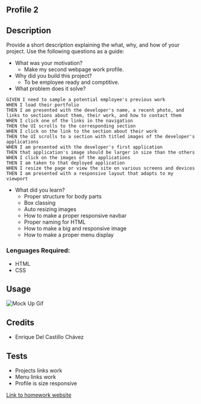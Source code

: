 ## Profile 2

## Description
Provide a short description explaining the what, why, and how of your project. Use the following questions as a guide:
- What was your motivation?
  - Make my second webpage work profile.
- Why did you build this project? 
  - To be employee ready and comptitive.
- What problem does it solve?
```
GIVEN I need to sample a potential employee's previous work
WHEN I load their portfolio
THEN I am presented with the developer's name, a recent photo, and links to sections about them, their work, and how to contact them
WHEN I click one of the links in the navigation
THEN the UI scrolls to the corresponding section
WHEN I click on the link to the section about their work
THEN the UI scrolls to a section with titled images of the developer's applications
WHEN I am presented with the developer's first application
THEN that application's image should be larger in size than the others
WHEN I click on the images of the applications
THEN I am taken to that deployed application
WHEN I resize the page or view the site on various screens and devices
THEN I am presented with a responsive layout that adapts to my viewport
```
- What did you learn?
  - Proper structure for body parts
  - Box classing
  - Auto resizing images
  - How to make a proper responsive navbar
  - Proper naming for HTML
  - How to make a big and responsive image
  - How to make a proper menu display
 
### Lenguages Required:
- HTML
- CSS

## Usage

![ Mock Up Gif](./Big_image/02-advanced-css-homework-demo.gif)

## Credits
- Enrique Del Castillo Chávez

## Tests
- Projects links work
- Menu links work
- Profile is size responsive

[Link to homework website](https://enrique246.github.io/profile-2/ "Profile Homepage")